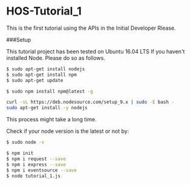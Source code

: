 # HOS-Tutorial_1
This is the first tutorial using the APIs in the Initial Developer Rlease.

###Setup

This tutorial project has been tested on Ubuntu 16.04 LTS
If you haven't installed Node.
Please do so as follows.
```bash
$ sudo apt-get install nodejs
$ sudo apt-get install npm
$ sudo apt-get update

$ sudo npm install npm@latest -g

curl -sL https://deb.nodesource.com/setup_9.x | sudo -E bash -
sudo apt-get install -y nodejs
```

This process might take a long time.

Check if your node version is the latest or not by:
```bash
$ sudo node -v
```

```bash
$ npm init
$ npm i request --save
$ npm i express --save
$ npm i eventsource --save
$ node tutorial_1.js
```
